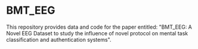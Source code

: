 # BMT_EEG
This repository provides data and code for the paper entitled: "BMT_EEG: A Novel EEG Dataset to study the influence of novel protocol on mental task classification and authentication systems".
